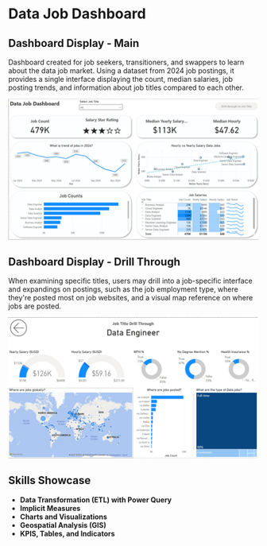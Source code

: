 # Data Job Dashboard

## Dashboard Display - Main

Dashboard created for job seekers, transitioners, and swappers to learn about the data job market. Using a dataset from 2024 job postings, it provides a single interface displaying the count, median salaries, job posting trends, and information about job titles compared to each other. 

![Dashboard Page 1](/images/P1_Main_1.png)

## Dashboard Display - Drill Through

When examining specific titles, users may drill into a job-specific interface and expandings on postings, such as the job employment type, where they're posted most on job websites, and a visual map reference on where jobs are posted.

![Dashboard Page 2](/images/P1_Drill_1.png)

## Skills Showcase

- **Data Transformation (ETL) with Power Query**
- **Implicit Measures**
- **Charts and Visualizations**
- **Geospatial Analysis (GIS)**
- **KPIS, Tables, and Indicators**